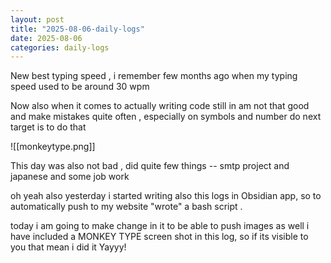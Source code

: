 ```yaml
---
layout: post
title: "2025-08-06-daily-logs"
date: 2025-08-06
categories: daily-logs
---
```




New best typing speed , i remember few months ago  when my typing speed used to be around 30 wpm

Now also when it comes to actually writing code still in am not that good and make mistakes quite often , especially on symbols and number do next target is to do that

 
![[monkeytype.png]]

This day was also not bad , did quite few things -- smtp project and japanese and some job work

oh yeah also yesterday i started writing also this logs in Obsidian app, so to automatically push to my website "wrote" a bash script .

today i am going to make change in it to be able to push images as well
i have included a MONKEY TYPE  screen shot in this log, so if its visible to you that mean i did it Yayyy!

 